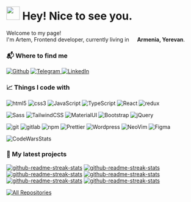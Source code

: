 <h1><img src="https://emojis.slackmojis.com/emojis/images/1643514389/3643/cool-doge.gif?1643514389" width="35"/> Hey! Nice to see you.</h1>

<p>Welcome to my page! </br> I'm Artem, Frontend developer, currently living in <img src="https://cdn-icons-png.flaticon.com/512/197/197516.png" width="13"/> <b>Armenia, Yerevan</b>. </p>

<h3>📬 Where to find me</h3>
<p>
<a href="https://github.com/cheechqt" target="_blank"><img alt="Github" src="https://img.shields.io/badge/GitHub-%2312100E.svg?&style=for-the-badge&logo=Github&logoColor=white" /></a> 
<a href="https://telegram.me/cheechgodx" target="_blank"><img alt="Telegram" src="https://img.shields.io/badge/telegram-%231DA1F2.svg?&style=for-the-badge&logo=telegram&logoColor=white" />
</a> <a href="https://www.linkedin.com/in/cheechgodx" target="_blank"><img alt="LinkedIn" src="https://img.shields.io/badge/linkedin-%230077B5.svg?&style=for-the-badge&logo=linkedin&logoColor=white" /></a> 
</p>

<h3>📈 Things I code with</h3>
  <p>
  <img alt="html5" src="https://img.shields.io/badge/-HTML5-E34F26?style=flat-square&logo=html5&logoColor=white" />
  <img alt="css3" src="https://img.shields.io/badge/-CSS3-%231572B6?style=flat-square&logo=css3" />
  <img alt="JavaScript" src="https://img.shields.io/badge/-JavaScript-%23F7DF1C?style=flat-square&logo=javascript&logoColor=000000&labelColor=%23F7DF1C&color=%23FFCE5A" />
  <img alt="TypeScript" src="https://img.shields.io/badge/-TypeScript-007ACC?style=flat-square&logo=typescript&logoColor=white" />
  <img alt="React" src="https://img.shields.io/badge/-React-45b8d8?style=flat-square&logo=react&logoColor=white" />
  <img alt="redux" src="https://img.shields.io/badge/-Redux-764ABC?style=flat-square&logo=redux&logoColor=white" />
  </p>
  
  <p>
  <img alt="Sass" src="https://img.shields.io/badge/-Sass-CC6699?style=flat-square&logo=sass&logoColor=white" />
  <img alt="TailwindCSS" src="https://img.shields.io/badge/-TailwindCss-%231a202c?style=flat-square&logo=tailwind-css" />
  <img alt="MaterialUI" src="https://img.shields.io/badge/Material--UI-0081CB?style=flat-square&logo=material-ui&logoColor=white" />
  <img alt="Bootstrap" src="https://img.shields.io/badge/Bootstrap-563D7C?style=flat-square&logo=bootstrap&logoColor=white"/>
  <img alt="jQuery" src="https://img.shields.io/badge/jQuery-0769AD?style=flat-square&logo=jquery&logoColor=white" />

 </p>

 <p>
  <img alt="git" src="https://img.shields.io/badge/-Git-F05032?style=flat-square&logo=git&logoColor=white" />
  <img alt="gitlab" src="https://img.shields.io/badge/-GitLab-FCA121?style=flat-square&logo=gitlab" />
  <img alt="npm" src="https://img.shields.io/badge/-NPM-CB3837?style=flat-square&logo=npm&logoColor=white" />
  <img alt="Prettier" src="https://img.shields.io/badge/-Prettier-F7B93E?style=flat-square&logo=prettier&logoColor=white" />
  <img alt="Wordpress" src="https://img.shields.io/badge/Wordpress-21759B?style=flat-square&logo=wordpress&logoColor=white" />
  <img alt="NeoVim" src="https://img.shields.io/badge/NeoVim-%2357A143.svg?&style=flat-square&logo=neovim&logoColor=white" />
  <img alt="Figma" src="https://img.shields.io/badge/Figma-F24E1E?style=flat-square&logo=figma&logoColor=white" />
 </p>

 <div>
 <img alt="CodeWarsStats"
 src="https://github.r2v.ch/codewars?user=duraxmas&theme=nightowl" />
<!--  <img alt="GitHubStats" src="https://github-readme-stats.vercel.app/api?username=cheechqt&show_icons=true&theme=bear&hide_border=true&bg_color=262729" /> -->
 </div>

  <h3>📘 My latest projects</h3>
  <!-- Repo info cards - https://github.com/anuraghazra/github-readme-stats -->
  <!-- Small repo cards (fork) - https://github.com/DenverCoder1/github-readme-stats -->
  <p align="left" grid>
    <a href="https://github.com/cheechqt/boost-eshop" target="_blank"><img src="https://denvercoder1-github-readme-stats.vercel.app/api/pin/?username=cheechqt&repo=boost-eshop&theme=nightowl&hide_border=true&icon_color=F8D866&show_icons=false" alt="github-readme-streak-stats"></a>
    <a href="https://github.com/cheechqt/spotify-react-tailwind" target="_blank"><img src="https://denvercoder1-github-readme-stats.vercel.app/api/pin/?username=cheechqt&repo=spotify-react-tailwind&theme=nightowl&hide_border=true&icon_color=F8D866&show_icons=false" alt="github-readme-streak-stats"></a>
    <a href="https://github.com/cheechqt/discord-redux-tailwind" target="_blank"><img src="https://denvercoder1-github-readme-stats.vercel.app/api/pin/?username=cheechqt&repo=discord-redux-tailwind&theme=nightowl&hide_border=true&icon_color=F8D866&show_icons=false" alt="github-readme-streak-stats"></a>
    <a href="https://github.com/cheechqt/youtube-clone" target="_blank"><img src="https://denvercoder1-github-readme-stats.vercel.app/api/pin/?username=cheechqt&repo=youtube-clone&theme=nightowl&hide_border=true&icon_color=F8D866&show_icons=false" alt="github-readme-streak-stats"></a>
    <a href="https://github.com/cheechqt/admin-dashboard" target="_blank"><img src="https://denvercoder1-github-readme-stats.vercel.app/api/pin/?username=cheechqt&repo=admin-dashboard&theme=nightowl&hide_border=true&icon_color=F8D866&show_icons=false" alt="github-readme-streak-stats"></a>
   <a href="https://github.com/cheechqt/star-wars-app" target="_blank"><img src="https://denvercoder1-github-readme-stats.vercel.app/api/pin/?username=cheechqt&repo=star-wars-app&theme=nightowl&hide_border=true&icon_color=F8D866&show_icons=false" alt="github-readme-streak-stats"></a>
  </p>

<a href="https://github.com/cheechqt?tab=repositories&sort=stargazers" target="_blank"><img alt="All Repositories" title="All Repositories" src="https://custom-icon-badges.demolab.com/badge/-Click%20Here%20For%20All%20My%20Repos-161B22?style=for-the-badge&logoColor=white&logo=repo"/></a>
